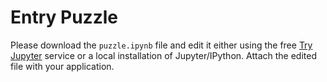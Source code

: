 # Entry Puzzle
Please download the `puzzle.ipynb` file and edit it either using the free [Try Jupyter](https://tmpnb.org) service or
a local installation of Jupyter/IPython. Attach the edited file with your application.

